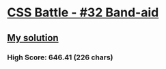 # [CSS Battle - #32 Band-aid](https://cssbattle.dev/play/32)

## [My solution](https://arpadgbondor.github.io/CSSBattle-32/)

### High Score: 646.41 (226 chars)

